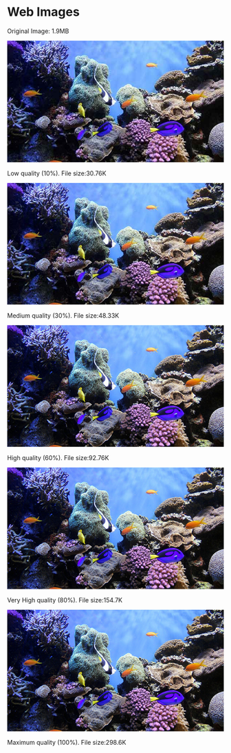 <!DOCTYPE html>
<html lang="en">
  <head>
    <meta charset="UTF-8" />
    <title>Web Images</title>
  </head>

  <body>

   <h1>Web Images</h1>

   <p>Original Image: 1.9MB</p>

   <img src="coral-reef-low.jpg" alt="low quality jpg" />
    <p>Low quality (10%). File size:30.76K </p>

   <img src="coral-reef-medium.jpg" alt="medium quality jpg" />
    <p>Medium quality (30%). File size:48.33K </p>

   <img src="coral-reef-high.jpg" alt="high quality jpg" />
    <p>High quality (60%). File size:92.76K </p>

   <img src="coral-reef-very-high.jpg" alt="very high quality jpg" />
    <p>Very High quality (80%). File size:154.7K </p>

   <img src="coral-reef-maximum.jpg.jpg" alt="maximum quality jpg" />
    <p> Maximum quality (100%). File size:298.6K </p>


  </body>
</html>
